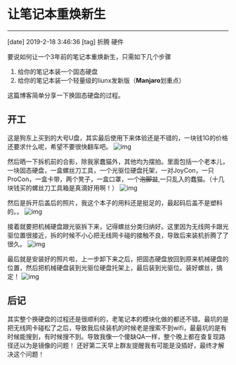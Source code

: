 # 让笔记本重焕新生
-------
[date] 2019-2-18 3:46:36
[tag] 折腾 硬件

要说如何让一个3年前的笔记本重焕新生，只需如下几个步骤
1. 给你的笔记本装一个固态硬盘
2. 给你的笔记本装一个轻量级的liunx发新版（**Manjaro**划重点）

这篇博客简单分享一下换固态硬盘的过程。

## 开工

这是狗东上买到的大号U盘，其实最后使用下来体验还是不错的，一块钱1G的价格还要求什么呢，希望不要很快翻车吧。
![img](http://ww1.sinaimg.cn/large/6ccb17ably1fzpsjizjxdj20qo0zk0z2.jpg)

然后晒一下拆机前的合影，除我家蠢猫外，其他均为摆拍。里面包括一个老本儿，一块固态硬盘，一盒螺丝刀工具，一个光驱位硬盘托架，一对JoyCon，一只ProCon，一盒卡带，两个凳子，一盒口罩，一个~~泡脚盆~~,一只乱入的蠢猫。（十几块钱买的螺丝刀工具箱是真滴好用啊！）
![img](http://ww1.sinaimg.cn/large/6ccb17ably1fzpsjiywiqj20zk0qoad9.jpg)

然后是拆开后盖后的照片，我这个本子的用料还是挺足的，最起码后盖不是塑料的。。
![img](http://ww1.sinaimg.cn/large/6ccb17ably1fzpsjizvygj20zk0qon29.jpg)

接着就要把机械硬盘跟光驱拆下来，记得螺丝分类归纳好。这里因为无线网卡跟光驱位置很接近，拆的时候不小心把无线网卡碰的接触不良，导致后来装机折腾了了很久。
![img](http://ww1.sinaimg.cn/large/6ccb17ably1fzpsjj08a5j20zk0qon28.jpg)

最后就是安装好的照片啦，上一步卸下来之后，把固态硬盘放回到原来机械硬盘的位置，然后把机械硬盘装到光驱位硬盘托架上，最后装到光驱位。装好螺丝，搞定！
![img](http://ww1.sinaimg.cn/large/6ccb17ably1fzpsjj0bm2j20zk0qo0y5.jpg)

## 后记

其实整个换硬盘的过程还是很顺利的，老笔记本的模块化做的都还不错。最坑的是把无线网卡碰松了之后，导致我后续装机的时候老是搜索不到wifi，最最坑的是有时候能搜到，有时候搜不到。导致我像一个傻缺QA一样，整个晚上都在查复现路径还以为是镜像的问题！
还好第二天早上群友提醒我有可能是没插好，最终才解决这个问题！






